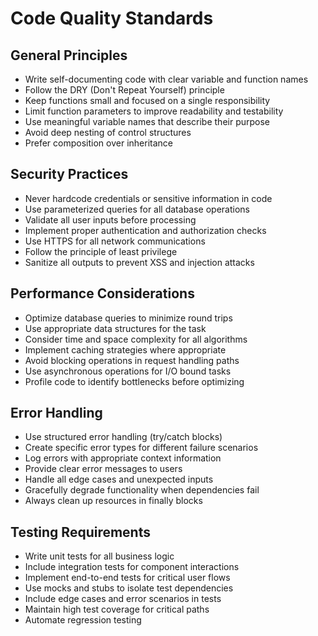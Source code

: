 # Code Quality Standards

## General Principles
- Write self-documenting code with clear variable and function names
- Follow the DRY (Don't Repeat Yourself) principle
- Keep functions small and focused on a single responsibility
- Limit function parameters to improve readability and testability
- Use meaningful variable names that describe their purpose
- Avoid deep nesting of control structures
- Prefer composition over inheritance

## Security Practices
- Never hardcode credentials or sensitive information in code
- Use parameterized queries for all database operations
- Validate all user inputs before processing
- Implement proper authentication and authorization checks
- Use HTTPS for all network communications
- Follow the principle of least privilege
- Sanitize all outputs to prevent XSS and injection attacks

## Performance Considerations
- Optimize database queries to minimize round trips
- Use appropriate data structures for the task
- Consider time and space complexity for all algorithms
- Implement caching strategies where appropriate
- Avoid blocking operations in request handling paths
- Use asynchronous operations for I/O bound tasks
- Profile code to identify bottlenecks before optimizing

## Error Handling
- Use structured error handling (try/catch blocks)
- Create specific error types for different failure scenarios
- Log errors with appropriate context information
- Provide clear error messages to users
- Handle all edge cases and unexpected inputs
- Gracefully degrade functionality when dependencies fail
- Always clean up resources in finally blocks

## Testing Requirements
- Write unit tests for all business logic
- Include integration tests for component interactions
- Implement end-to-end tests for critical user flows
- Use mocks and stubs to isolate test dependencies
- Include edge cases and error scenarios in tests
- Maintain high test coverage for critical paths
- Automate regression testing 